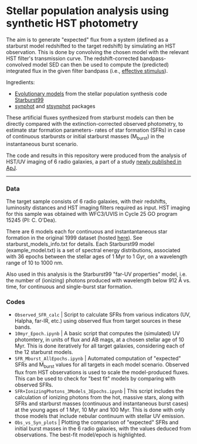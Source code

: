 # Stellar population analysis using synthetic HST photometry

The aim is to generate "expected" flux from a system (defined as a starburst model redshifted to the target redshift) by simulating an HST observation. This is done by convolving the chosen model with the relevant HST filter's transmission curve. The redshift-corrected bandpass-convolved model SED can then be used to compute the (predicted) integrated flux in the given filter bandpass (i.e., [effective stimulus](https://synphot.readthedocs.io/en/latest/synphot/formulae.html#synphot-formula-effstim)). 

Ingredients:
- [Evolutionary models](https://www.stsci.edu/science/starburst99/docs/table-index.html) from the stellar population synthesis code [Starburst99](https://www.stsci.edu/science/starburst99/docs/default.htm) 
- [synphot](https://synphot.readthedocs.io/en/latest) and [stsynphot](https://github.com/spacetelescope/stsynphot_refactor) packages

These artificial fluxes synthesized from starburst models can then be directly compared with the extinction-corrected observed photometry, to estimate star formation parameters- rates of star formation (SFRs) in case of continuous starbursts or initial starburst masses (M<sub>burst</sub>) in the instantaneous burst scenario.


The code and results in this repository were produced from the analysis of HST/UV imaging of 6 radio galaxies, a part of a study [newly published in ApJ](https://iopscience.iop.org/article/10.3847/1538-4357/ad2513). 

----------------------------

### Data

The target sample consists of 6 radio galaxies, with their redshifts, luminosity distances and HST imaging filters required as input. HST imaging for this sample was obtained with WFC3/UVIS in Cycle 25 GO program 15245 (PI: C. O’Dea).  

There are 6 models each for continuous and instantantaneous star formation in the original 1999 dataset (hosted [here](https://www.stsci.edu/science/starburst99/docs/table-index.html)). See starburst_models_info.txt for details. Each Starburst99 model (example_model.txt) is a set of spectral energy distributions, associated with 36 epochs between the stellar ages of 1 Myr to 1 Gyr, on a wavelength range of 10 to 1000 nm. 

Also used in this analysis is the Starburst99 "far-UV properties" model, i.e. the number of (ionizing) photons produced with wavelength below 912 Å vs. time, for continuous and single-burst star formation.

### Codes

- `Observed_SFR_calc` |  Script to calculate SFRs from various indicators (UV, Halpha, far-IR, etc.) using observed flux from target sources in these bands. 
- `10myr_Epoch.ipynb` |  A basic script that computes the (simulated) UV photomtery, in units of flux and AB mags, at a chosen stellar age of 10 Myr. This is done iteratively for all target galaxies, considering each of the 12 starburst models.
- `SFR_Mburst_AllEpochs.ipynb` | Automated computation of "expected" SFRs and M<sub>burst</sub> values for all targets in each model scenario. Observed flux from HST observations is used to scale the model-produced fluxes. This can be used to check for "best fit" models by comparing with observed SFRs.
- `SFR+IonizingPhotons_3Models_3Epochs.ipynb` | This script includes the calculation of ionizing photons from the hot, massive stars, along with SFRs and starburst masses (continuous and instantaneous burst cases) at the young ages of 1 Myr, 10 Myr and 100 Myr. This is done with only those models that include nebular continuum with stellar UV emission. 
-  `Obs_vs_Syn_plots` | Plotting the comparison of "expected" SFRs and initial burst masses in the 6 radio galaxies, with the values deduced from observations. The best-fit model/epoch is highlighted.

